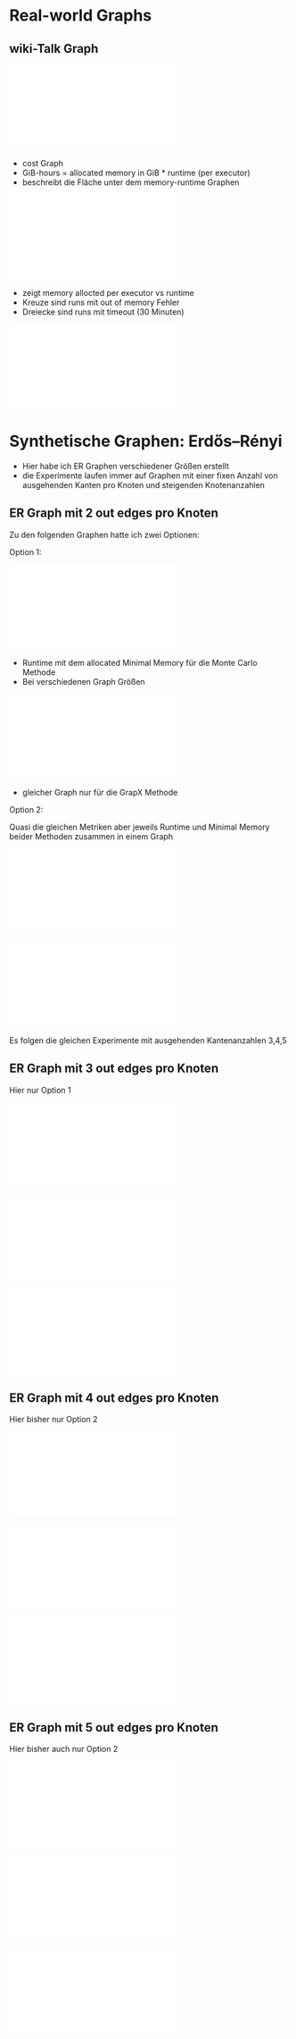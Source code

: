 # Real-world Graphs
## wiki-Talk Graph 

![edges GiB-hours vs Nodes](plots/wiki-Talk/gbhrs_nodes_wiki_talk.pdf)
* cost Graph
* GiB-hours = allocated memory in GiB * runtime (per executor)
* beschreibt die Fläche unter dem memory-runtime Graphen 


![Nodes vs minimal memory](plots/wiki-Talk/memory_vs_runtime_wiki_talk.pdf)
* zeigt memory allocted per executor vs runtime
* Kreuze sind runs mit out of memory Fehler
* Dreiecke sind runs mit timeout (30 Minuten)

  
![Nodes vs minimal memory](plots/wiki-Talk/accuracy_plots_wiki_talk.pdf)



# Synthetische Graphen: Erdős–Rényi
* Hier habe ich ER Graphen verschiedener Größen erstellt
* die Experimente laufen immer auf Graphen mit einer fixen Anzahl von ausgehenden Kanten pro Knoten und steigenden Knotenanzahlen

## ER Graph mit 2 out edges pro Knoten

Zu den folgenden Graphen hatte ich zwei Optionen:

Option 1:

![Runtime and Memory vs Nodes (MC)](plots/ER_2edg/combined_runtime_memory_vs_nodes_2edges_mc.pdf)
* Runtime mit dem allocated Minimal Memory für die Monte Carlo Methode
* Bei verschiedenen Graph Größen  

![Runtime and Memory vs Nodes (GX)](plots/ER_2edg/combined_runtime_memory_vs_nodes_2edges_gx.pdf)
* gleicher Graph nur für die GrapX Methode

Option 2:

Quasi die gleichen Metriken aber jeweils Runtime und Minimal Memory beider Methoden zusammen in einem Graph

![runtime vs nodes](plots/ER_2edg/runtime_vs_nodes_er_graph_2_edges.pdf)

![Minimal Memory vs Nodes](plots/ER_2edg/nodes_vs_mvm_2edges.pdf)


Es folgen die gleichen Experimente mit ausgehenden Kantenanzahlen 3,4,5

## ER Graph mit 3 out edges pro Knoten

Hier nur Option 1

![edges GiB-hours vs Nodes](plots/ER_3edg/combined_runtime_memory_vs_nodes_3edges_mc.pdf)


![Nodes vs minimal memory](plots/ER_3edg/combined_runtime_memory_vs_nodes_3edges_gx.pdf)


![runtime vs nodes](plots/ER_3edg/gbhrs_nodes_er_graph_3edges.pdf)



## ER Graph mit 4 out edges pro Knoten
Hier bisher nur Option 2

![edges GiB-hours vs Nodes](plots/ER_4edg/gbhrs_nodes_er_graph_4edges.pdf)


![Nodes vs minimal memory](plots/ER_4edg/nodes_vs_mvm_4edges.pdf)


![runtime vs nodes](plots/ER_4edg/runtime_vs_nodes_er_graph_4_edges.pdf)



## ER Graph mit 5 out edges pro Knoten
Hier bisher auch nur Option 2

![edges GiB-hours vs Nodes](plots/ER_5edg/gbhrs_nodes_er_graph_5edges.pdf)


![Nodes vs minimal memory](plots/ER_5edg/nodes_vs_mvm_5edges.pdf)


![runtime vs nodes](plots/ER_5edg/runtime_vs_nodes_er_graph_5_edges.pdf)
